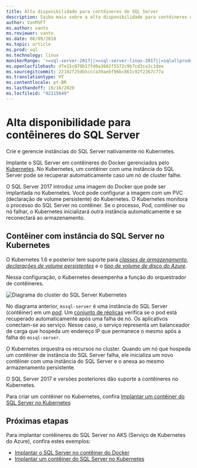 ```yaml
---
title: Alta disponibilidade para contêineres do SQL Server
description: Saiba mais sobre a alta disponibilidade para contêineres do SQL Server. Saiba mais também sobre a implantação de um contêiner com o SQL Server no Kubernetes.
author: VanMSFT
ms.author: vanto
ms.reviewer: vanto
ms.date: 08/09/2018
ms.topic: article
ms.prod: sql
ms.technology: linux
monikerRange: '>=sql-server-2017||>=sql-server-linux-2017||=sqlallproducts-allversions'
ms.openlocfilehash: d7e15c070b17fd0a3682f5572c9b7cd3ce2c1dee
ms.sourcegitcommit: 22102f25db5ccca39aebf96bc861c92f2367c77a
ms.translationtype: HT
ms.contentlocale: pt-BR
ms.lasthandoff: 10/16/2020
ms.locfileid: "92115649"
---
```

# <a name="high-availability-for-sql-server-containers"></a>Alta disponibilidade para contêineres do SQL Server

Crie e gerencie instâncias do SQL Server nativamente no Kubernetes.

Implante o SQL Server em contêineres do Docker gerenciados pelo [Kubernetes](https://kubernetes.io/). No Kubernetes, um contêiner com uma instância do SQL Server pode se recuperar automaticamente caso um nó de cluster falhe.

O SQL Server 2017 introduz uma imagem do Docker que pode ser implantada no Kubernetes. Você pode configurar a imagem com um PVC (declaração de volume persistente) do Kubernetes. O Kubernetes monitora o processo do SQL Server no contêiner. Se o processo, Pod, contêiner ou nó falhar, o Kubernetes inicializará outra instância automaticamente e se reconectará ao armazenamento.

## <a name="container-with-sql-server-instance-on-kubernetes"></a>Contêiner com instância do SQL Server no Kubernetes

O Kubernetes 1.6 e posterior tem suporte para [*classes de armazenamento*](https://kubernetes.io/docs/concepts/storage/storage-classes/), [*declarações de volume persistentes*](https://kubernetes.io/docs/concepts/storage/storage-classes/#persistentvolumeclaims) e o [*tipo de volume de disco do Azure*](https://github.com/kubernetes/examples/tree/master/staging/volumes/azure_disk). 

Nessa configuração, o Kubernetes desempenha a função do orquestrador de contêineres. 

![Diagrama do cluster do SQL Server Kubernetes](media/tutorial-sql-server-containers-kubernetes/kubernetes-sql.png)

No diagrama anterior, `mssql-server` é uma instância do SQL Server (contêiner) em um [*pod*](https://kubernetes.io/docs/concepts/workloads/pods/pod/). Um [conjunto de réplicas](https://kubernetes.io/docs/concepts/workloads/controllers/replicaset/) verifica se o pod está recuperado automaticamente após uma falha de nó. Os aplicativos conectam-se ao serviço. Nesse caso, o serviço representa um balanceador de carga que hospeda um endereço IP que permanece o mesmo após a falha do `mssql-server`.

O Kubernetes orquestra os recursos no cluster. Quando um nó que hospeda um contêiner de instância do SQL Server falha, ele inicializa um novo contêiner com uma instância do SQL Server e o anexa ao mesmo armazenamento persistente.

O SQL Server 2017 e versões posteriores dão suporte a contêineres no Kubernetes.

Para criar um contêiner no Kubernetes, confira [Implantar um contêiner do SQL Server no Kubernetes](tutorial-sql-server-containers-kubernetes.md)

## <a name="next-steps"></a>Próximas etapas

Para implantar contêineres do SQL Server no AKS (Serviço de Kubernetes do Azure), confira estes exemplos:
* [Implantar o SQL Server no contêiner do Docker](./sql-server-linux-docker-container-deployment.md)
* [Implantar um contêiner do SQL Server no Kubernetes](tutorial-sql-server-containers-kubernetes.md)